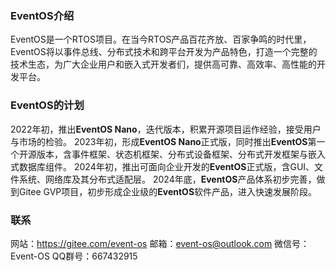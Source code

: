 ### EventOS介绍
EventOS是一个RTOS项目。在当今RTOS产品百花齐放、百家争鸣的时代里，EventOS将以事件总线、分布式技术和跨平台开发为产品特色，打造一个完整的技术生态，为广大企业用户和嵌入式开发者们，提供高可靠、高效率、高性能的开发平台。

### EventOS的计划
2022年初，推出**EventOS Nano**，迭代版本，积累开源项目运作经验，接受用户与市场的检验。
2023年初，形成**EventOS Nano**正式版，同时推出**EventOS**第一个开源版本，含事件框架、状态机框架、分布式设备框架、分布式开发框架与嵌入式数据库组件。
2024年初，推出可面向企业开发的**EventOS**正式版，含GUI、文件系统、网络库及其分布式适配层。
2024年底，**EventOS**产品体系初步完善，做到Gitee GVP项目，初步形成企业级的**EventOS**软件产品，进入快速发展阶段。

### 联系
网站：https://gitee.com/event-os
邮箱：event-os@outlook.com
微信号：Event-OS
QQ群号：667432915
